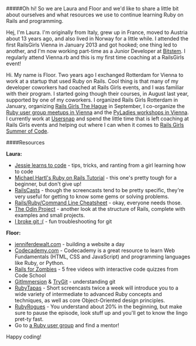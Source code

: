 #####Oh hi! So we are Laura and Floor and we'd like to share a little bit about ourselves and what resources we use to continue learning Ruby on Rails and programming.

Hej, I'm Laura. I'm originally from Italy, grew up in France, moved to Austria about 13 years ago, and also lived in Norway for a little while. I attended the first RailsGirls Vienna in January 2013 and got hooked; one thing led to another, and I'm now working part-time as a Junior Developer at [Bitstem][17]. I regularly attend Vienna.rb and this is my first time coaching at a RailsGirls event!  

Hi. My name is Floor. Two years ago I exchanged Rotterdam for Vienna to work at a startup that used Ruby on Rails. Cool thing is that many of my developer coworkers had coached at Rails Girls events, and I was familiar with their program. I started going though their courses, in August last year, supported by one of my coworkers. I organized Rails Girls Rotterdam in January, organizing [Rails Girls The Hague][1] in September, I co-organize the [Ruby user group meetups in Vienna][2] and the [PyLadies workshops in Vienna][3]. I currently work at [Usersnap][4] and spend the little time that is left coaching at Rails Girls events and helping out where I can when it comes to [Rails Girls Summer of Code][5].

####Resources

**Laura:**

- [Jessie learns to code][14] - tips, tricks, and ranting from a girl learning how to code
- [Michael Hartl's Ruby on Rails Tutorial][15] - this one's pretty tough for a beginner, but don't give up!
- [RailsCasts][16] - though the screencasts tend to be pretty specific, they're very useful for getting to know some gems or solving problems.
- [Rails/Ruby/Command Line Cheatsheet][17] - okay, everyone needs those.
- [The Odin Project][18] - another look at the structure of Rails, complete with examples and small projects.
- [I broke git :(][19] - fun troubleshooting for git

**Floor:**

- [jenniferdewalt.com][6] - building a website a day  
- [Codecademy.com][7] - Codecademy is a great resource to learn Web Fundamentals (HTML, CSS and JavaScript) and programming languages like Ruby, or Python.
- [Rails for Zombies][8] - 5 free videos with interactive code quizzes from Code School  
- [GitImmersion][9] & [TryGit][13] - understanding git  
- [RubyTapas][10] - Short screencasts twice a week will introduce you to a wide variety of intermediate to advanced Ruby concepts and techniques, as well as core Object-Oriented design principles.  
- [RubyRogues][11] - You understand about 20% in the beginning, but make sure to pause the episode, look stuff up and you'll get to know the lingo pret-ty fast. 
- Go to [a Ruby user group][12] and find a mentor!

Happy coding!

[1]: http://railsgirls.com/thehague
[2]: http://vienna-rb.at
[3]: http://www.meetup.com/PyLadies-Vienna/
[4]: http://usersnap.com
[5]: http://railsgirlssummerofcode.org/
[17]: http://bitstem.com/

[6]: http://blog.jenniferdewalt.com/
[7]: http://www.codecademy.com/
[8]: http://railsforzombies.org/
[9]: http://gitimmersion.com/
[10]: http://www.rubytapas.com/
[11]: http://rubyrogues.com/
[12]: http://rubyusergroups.org/
[13]: http://www.codeschool.com/courses/try-git

[14]: http://jessiecodes.wordpress.com/
[15]: http://ruby.railstutorial.org/ruby-on-rails-tutorial-book
[16]: http://railscasts.com/
[17]: http://pragtob.github.io/rails-beginner-cheatsheet/
[18]: http://www.theodinproject.com/courses/ruby-on-rails/lessons
[19]: http://ibrokegit.com